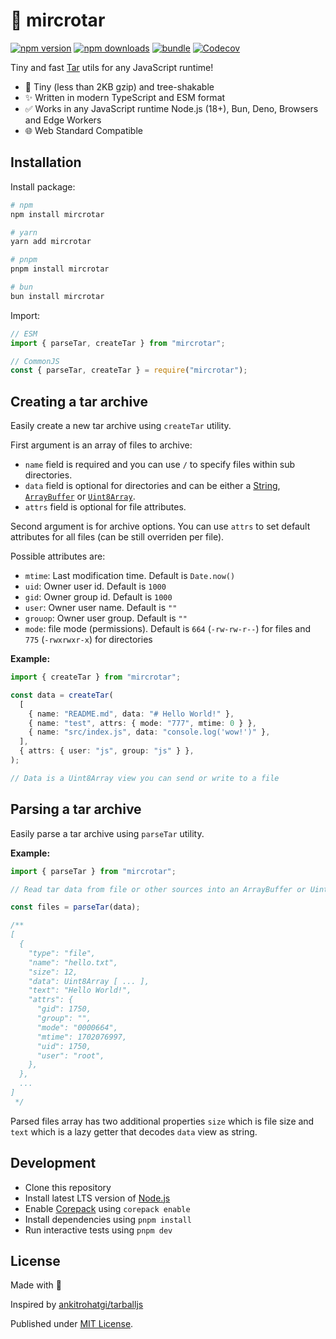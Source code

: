 # 📼 mircrotar

[![npm version][npm-version-src]][npm-version-href]
[![npm downloads][npm-downloads-src]][npm-downloads-href]
[![bundle][bundle-src]][bundle-href]
[![Codecov][codecov-src]][codecov-href]

Tiny and fast [Tar](<https://en.wikipedia.org/wiki/Tar_(computing)>) utils for any JavaScript runtime!

- 🌳 Tiny (less than 2KB gzip) and tree-shakable
- ✨ Written in modern TypeScript and ESM format
- ✅ Works in any JavaScript runtime Node.js (18+), Bun, Deno, Browsers and Edge Workers
- 🌐 Web Standard Compatible

## Installation

Install package:

```sh
# npm
npm install mircrotar

# yarn
yarn add mircrotar

# pnpm
pnpm install mircrotar

# bun
bun install mircrotar
```

Import:

```js
// ESM
import { parseTar, createTar } from "mircrotar";

// CommonJS
const { parseTar, createTar } = require("mircrotar");
```

## Creating a tar archive

Easily create a new tar archive using `createTar` utility.

First argument is an array of files to archive:

- `name` field is required and you can use `/` to specify files within sub directories.
- `data` field is optional for directories and can be either a [String](https://developer.mozilla.org/en-US/docs/Web/JavaScript/Reference/Global_Objects/String), [`ArrayBuffer`](https://developer.mozilla.org/en-US/docs/Web/JavaScript/Reference/Global_Objects/ArrayBuffer) or [`Uint8Array`](https://developer.mozilla.org/en-US/docs/Web/JavaScript/Reference/Global_Objects/Uint8Array).
- `attrs` field is optional for file attributes.

Second argument is for archive options. You can use `attrs` to set default attributes for all files (can be still overriden per file).

Possible attributes are:

- `mtime`: Last modification time. Default is `Date.now()`
- `uid`: Owner user id. Default is `1000`
- `gid`: Owner group id. Default is `1000`
- `user`: Owner user name. Default is `""`
- `grouop`: Owner user group. Default is `""`
- `mode`: file mode (permissions). Default is `664` (`-rw-rw-r--`) for files and `775` (`-rwxrwxr-x`) for directories

**Example:**

```ts
import { createTar } from "mircrotar";

const data = createTar(
  [
    { name: "README.md", data: "# Hello World!" },
    { name: "test", attrs: { mode: "777", mtime: 0 } },
    { name: "src/index.js", data: "console.log('wow!')" },
  ],
  { attrs: { user: "js", group: "js" } },
);

// Data is a Uint8Array view you can send or write to a file
```

## Parsing a tar archive

Easily parse a tar archive using `parseTar` utility.

**Example:**

```ts
import { parseTar } from "mircrotar";

// Read tar data from file or other sources into an ArrayBuffer or Uint8Array

const files = parseTar(data);

/**
[
  {
    "type": "file",
    "name": "hello.txt",
    "size": 12,
    "data": Uint8Array [ ... ],
    "text": "Hello World!",
    "attrs": {
      "gid": 1750,
      "group": "",
      "mode": "0000664",
      "mtime": 1702076997,
      "uid": 1750,
      "user": "root",
    },
  },
  ...
]
 */
```

Parsed files array has two additional properties `size` which is file size and `text` which is a lazy getter that decodes `data` view as string.

## Development

- Clone this repository
- Install latest LTS version of [Node.js](https://nodejs.org/en/)
- Enable [Corepack](https://github.com/nodejs/corepack) using `corepack enable`
- Install dependencies using `pnpm install`
- Run interactive tests using `pnpm dev`

## License

Made with 💛

Inspired by [ankitrohatgi/tarballjs](https://github.com/ankitrohatgi/tarballjs)

Published under [MIT License](./LICENSE).

<!-- Badges -->

[npm-version-src]: https://img.shields.io/npm/v/mircrotar?style=flat&colorA=18181B&colorB=F0DB4F
[npm-version-href]: https://npmjs.com/package/mircrotar
[npm-downloads-src]: https://img.shields.io/npm/dm/mircrotar?style=flat&colorA=18181B&colorB=F0DB4F
[npm-downloads-href]: https://npmjs.com/package/mircrotar
[codecov-src]: https://img.shields.io/codecov/c/gh/unjs/mircrotar/main?style=flat&colorA=18181B&colorB=F0DB4F
[codecov-href]: https://codecov.io/gh/unjs/mircrotar
[bundle-src]: https://img.shields.io/bundlephobia/minzip/mircrotar?style=flat&colorA=18181B&colorB=F0DB4F
[bundle-href]: https://bundlephobia.com/result?p=mircrotar
